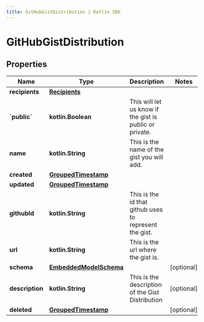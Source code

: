 ```yaml
---
title: GitHubGistDistribution | Kotlin SDK
---
```



# GitHubGistDistribution

## Properties
Name | Type | Description | Notes
------------ | ------------- | ------------- | -------------
**recipients** | [**Recipients**](Recipients) |  | 
**&#x60;public&#x60;** | **kotlin.Boolean** | This will let us know if the gist is public or private. | 
**name** | **kotlin.String** | This is the name of the gist you will add. | 
**created** | [**GroupedTimestamp**](GroupedTimestamp) |  | 
**updated** | [**GroupedTimestamp**](GroupedTimestamp) |  | 
**githubId** | **kotlin.String** | This is the id that github uses to represent the gist. | 
**url** | **kotlin.String** | This is the url where the gist is. | 
**schema** | [**EmbeddedModelSchema**](EmbeddedModelSchema) |  |  [optional]
**description** | **kotlin.String** | This is the description of the Gist Distribution |  [optional]
**deleted** | [**GroupedTimestamp**](GroupedTimestamp) |  |  [optional]



